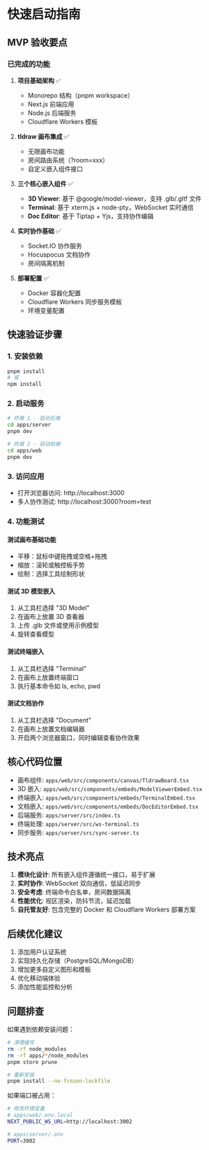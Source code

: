 # 快速启动指南

## MVP 验收要点

### 已完成的功能

1. **项目基础架构** ✅
   - Monorepo 结构（pnpm workspace）
   - Next.js 前端应用
   - Node.js 后端服务
   - Cloudflare Workers 模板

2. **tldraw 画布集成** ✅
   - 无限画布功能
   - 房间路由系统（?room=xxx）
   - 自定义嵌入组件接口

3. **三个核心嵌入组件** ✅
   - **3D Viewer**: 基于 @google/model-viewer，支持 .glb/.gltf 文件
   - **Terminal**: 基于 xterm.js + node-pty，WebSocket 实时通信
   - **Doc Editor**: 基于 Tiptap + Yjs，支持协作编辑

4. **实时协作基础** ✅
   - Socket.IO 协作服务
   - Hocuspocus 文档协作
   - 房间隔离机制

5. **部署配置** ✅
   - Docker 容器化配置
   - Cloudflare Workers 同步服务模板
   - 环境变量配置

## 快速验证步骤

### 1. 安装依赖
```bash
pnpm install
# 或
npm install
```

### 2. 启动服务
```bash
# 终端 1 - 启动后端
cd apps/server
pnpm dev

# 终端 2 - 启动前端
cd apps/web
pnpm dev
```

### 3. 访问应用
- 打开浏览器访问: http://localhost:3000
- 多人协作测试: http://localhost:3000?room=test

### 4. 功能测试

#### 测试画布基础功能
- 平移：鼠标中键拖拽或空格+拖拽
- 缩放：滚轮或触控板手势
- 绘制：选择工具绘制形状

#### 测试 3D 模型嵌入
1. 从工具栏选择 "3D Model"
2. 在画布上放置 3D 查看器
3. 上传 .glb 文件或使用示例模型
4. 旋转查看模型

#### 测试终端嵌入
1. 从工具栏选择 "Terminal"
2. 在画布上放置终端窗口
3. 执行基本命令如 ls, echo, pwd

#### 测试文档协作
1. 从工具栏选择 "Document"
2. 在画布上放置文档编辑器
3. 开启两个浏览器窗口，同时编辑查看协作效果

## 核心代码位置

- 画布组件: `apps/web/src/components/canvas/TldrawBoard.tsx`
- 3D 嵌入: `apps/web/src/components/embeds/ModelViewerEmbed.tsx`
- 终端嵌入: `apps/web/src/components/embeds/TerminalEmbed.tsx`
- 文档嵌入: `apps/web/src/components/embeds/DocEditorEmbed.tsx`
- 后端服务: `apps/server/src/index.ts`
- 终端处理: `apps/server/src/ws-terminal.ts`
- 同步服务: `apps/server/src/sync-server.ts`

## 技术亮点

1. **模块化设计**: 所有嵌入组件遵循统一接口，易于扩展
2. **实时协作**: WebSocket 双向通信，低延迟同步
3. **安全考虑**: 终端命令白名单，房间数据隔离
4. **性能优化**: 视区渲染，防抖节流，延迟加载
5. **自托管友好**: 包含完整的 Docker 和 Cloudflare Workers 部署方案

## 后续优化建议

1. 添加用户认证系统
2. 实现持久化存储（PostgreSQL/MongoDB）
3. 增加更多自定义图形和模板
4. 优化移动端体验
5. 添加性能监控和分析

## 问题排查

如果遇到依赖安装问题：
```bash
# 清理缓存
rm -rf node_modules
rm -rf apps/*/node_modules
pnpm store prune

# 重新安装
pnpm install --no-frozen-lockfile
```

如果端口被占用：
```bash
# 修改环境变量
# apps/web/.env.local
NEXT_PUBLIC_WS_URL=http://localhost:3002

# apps/server/.env
PORT=3002
```